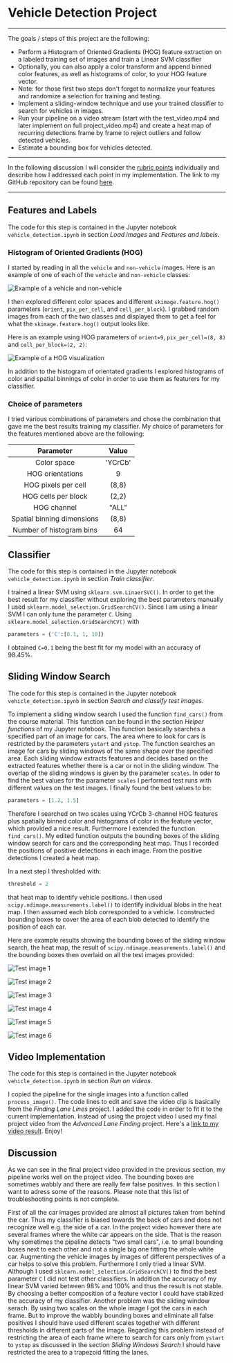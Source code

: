 # **Vehicle Detection Project**
---

The goals / steps of this project are the following:

* Perform a Histogram of Oriented Gradients (HOG) feature extraction on a labeled training set of images and train a Linear SVM classifier
* Optionally, you can also apply a color transform and append binned color features, as well as histograms of color, to your HOG feature vector. 
* Note: for those first two steps don't forget to normalize your features and randomize a selection for training and testing.
* Implement a sliding-window technique and use your trained classifier to search for vehicles in images.
* Run your pipeline on a video stream (start with the test_video.mp4 and later implement on full project_video.mp4) and create a heat map of recurring detections frame by frame to reject outliers and follow detected vehicles.
* Estimate a bounding box for vehicles detected.

---

In the following discussion I will consider the [rubric points](https://review.udacity.com/#!/rubrics/513/view) individually and describe how I addressed each point in my implementation. The link to my GitHub repository can be found [here](https://github.com/urs-waldmann/CarND-Vehicle-Detection). 

---

## Features and Labels

The code for this step is contained in the Jupyter notebook `vehicle_detection.ipynb` in section *Load images* and *Features and labels*.

### Histogram of Oriented Gradients (HOG)

I started by reading in all the `vehicle` and `non-vehicle` images.  Here is an example of one of each of the `vehicle` and `non-vehicle` classes:

![Example of a vehicle and non-vehicle](./output_images/car_notcar.png)

I then explored different color spaces and different `skimage.feature.hog()` parameters (`orient`, `pix_per_cell`, and `cell_per_block`).  I grabbed random images from each of the two classes and displayed them to get a feel for what the `skimage.feature.hog()` output looks like.

Here is an example using HOG parameters of `orient=9`, `pix_per_cell=(8, 8)` and `cell_per_block=(2, 2)`:

![Example of a HOG visualization](./output_images/HOG_visualization.png)

In addition to the histogram of orientated gradients I explored histograms of color and spatial binnings of color in order to use them as featurers for my classifier.

### Choice of parameters

I tried various combinations of parameters and chose the combination that gave me the best results training my classifier. My choice of parameters for the features mentioned above are the following:

| Parameter     | Value	        | 
|:-------------:|:-------------:| 
| Color space      | 'YCrCb'        | 
| HOG orientations      | 9        |
| HOG pixels per cell      | (8,8)      |
| HOG cells per block     | (2,2)      |
| HOG channel | "ALL" |
| Spatial binning dimensions | (8,8) |
| Number of histogram bins | 64 |

## Classifier

The code for this step is contained in the Jupyter notebook `vehicle_detection.ipynb` in section *Train classifier*.

I trained a linear SVM using `sklearn.svm.LinaerSVC()`. In order to get the best result for my classifier without exploring the best parameters manually I used `sklearn.model_selection.GridSearchCV()`. Since I am using a linear SVM I can only tune the parameter `C`. Using `sklearn.model_selection.GridSearchCV()` with
```python
parameters = {'C':[0.1, 1, 10]}
```
I obtained `C=0.1` being the best fit for my model with an accuracy of 98.45%.

## Sliding Window Search

The code for this step is contained in the Jupyter notebook `vehicle_detection.ipynb` in section *Search and classify test images*.

To implement a sliding window search I used the function `find_cars()` from the course material. This function can be found in the section *Helper functions* of my Jupyter notebook. This function basically searches a specified part of an image for cars. The area where to look for cars is restricted by the parameters `ystart` and `ystop`. The function searches an image for cars by sliding windows of the same shape over the specified area. Each sliding window extracts features and decides based on the extracted features whether there is a car or not in the sliding window. The overlap of the sliding windows is given by the parameter `scales`.
In oder to find the best values for the parameter `scales` I performed test runs with different values on the test images. I finally found the best values to be:
```python
parameters = [1.2, 1.5]
```
Therefore I searched on two scales using YCrCb 3-channel HOG features plus spatially binned color and histograms of color in the feature vector, which provided a nice result.
Furthermore I extended the function `find_cars()`. My edited function outputs the bounding boxes of the sliding window search for cars and the corresponding heat map. Thus I recorded the positions of positive detections in each image.  From the positive detections I created a heat map.

In a next step I thresholded with:
```python
threshold = 2
```
that heat map to identify vehicle positions. I then used `scipy.ndimage.measurements.label()` to identify individual blobs in the heat map.  I then assumed each blob corresponded to a vehicle. I constructed bounding boxes to cover the area of each blob detected to identify the position of each car.

Here are example results showing the bounding boxes of the sliding window search, the heat map, the result of `scipy.ndimage.measurements.label()` and the bounding boxes then overlaid on all the test images provided:

![Test image 1](./output_images/test1_heatmap_label_car_position.png)

![Test image 2](./output_images/test2_heatmap_label_car_position.png)

![Test image 3](./output_images/test3_heatmap_label_car_position.png)

![Test image 4](./output_images/test4_heatmap_label_car_position.png)

![Test image 5](./output_images/test5_heatmap_label_car_position.png)

![Test image 6](./output_images/test6_heatmap_label_car_position.png)

## Video Implementation

The code for this step is contained in the Jupyter notebook `vehicle_detection.ipynb` in section *Run on videos*.

I copied the pipeline for the single images into a function called `process_image()`. The code lines to edit and save the video clip is basically from the *Finding Lane Lines* project. I added the code in order to fit it to the current implementation.
Instead of using the project video I used my final project video from the *Advanced Lane Finding* project.
Here's a [link to my video result](./final_project_video.mp4). Enjoy!

## Discussion

As we can see in the final project video provided in the previous section, my pipeline works well on the project video. The bounding boxes are sometimes wabbly and there are really few false positives. In this section I want to adress some of the reasons. Please note that this list of troubleshooting points is not complete.

First of all the car images provided are almost all pictures taken from behind the car. Thus my classifier is biased towards the back of cars and does not recognize well e.g. the side of a car. In the project video however there are several frames where the white car appears on the side. That is the reason why sometimes the pipeline detects "two small cars", i.e. to small bounding boxes next to each other and not a single big one fitting the whole white car. Augmenting the vehicle images by images of different perspectives of a car helps to solve this problem.
Furthermore I only tried a linear SVM. Although I used `sklearn.model_selection.GridSearchCV()` to find the best parameter `C` I did not test other classifiers.
In addition the accuracy of my linear SVM varied between 98% and 100% and thus the result is not stable. By choosing a better composition of a feature vector I could have stabilized the accuracy of my classifier.
Another problem was the sliding window serach. By using two scales on the whole image I got the cars in each frame. But to improve the wabbly bounding boxes and eliminate all false positives I should have used different scales together with different thresholds in different parts of the image. Regarding this problem instead of restricting the area of each frame where to search for cars only from `ystart` to `ystop` as discussed in the section *Sliding Windows Search* I should have restricted the area to a trapezoid fitting the lanes.

